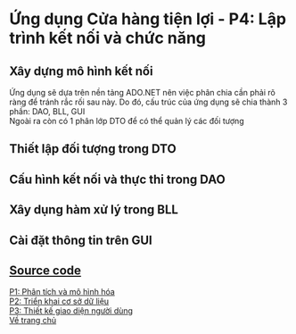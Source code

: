 # Ứng dụng Cửa hàng tiện lợi - P4: Lập trình kết nối và chức năng
## Xây dựng mô hình kết nối
Ứng dụng sẽ dựa trên nền tảng ADO.NET nên việc phân chia cần phải rõ ràng để tránh rắc rối sau này. Do đó, cấu trúc của ứng dụng sẽ chia thành 3 phần: DAO, BLL, GUI <br>
Ngoài ra còn có 1 phân lớp DTO để có thể quản lý các đối tượng
## Thiết lập đối tượng trong DTO
## Cấu hình kết nối và thực thi trong DAO
## Xây dụng hàm xử lý trong BLL
## Cài đặt thông tin trên GUI

## [Source code](https://github.com/newtc22222)

[P1: Phân tích và mô hình hóa](GroceryStore1.md) <br>
[P2: Triển khai cơ sở dữ liệu](GroceryStore2.md) <br>
[P3: Thiết kế giao diện người dùng](GroceryStore3.md) <br>
[Về trang chủ](https://newtc22222.github.io/FiFineBlog/)
